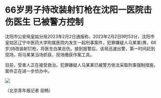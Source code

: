 # 66岁男子持改装射钉枪在沈阳一医院击伤医生 已被警方控制

沈阳市公安局皇姑分局2023年2月2日通报称，2023年2月2日9时53分，沈阳市皇姑区辽宁中医药大学附属医院内发生一起刑事案件，犯罪嫌疑人马某某(男，66岁)持改装射钉枪，将医生白某击伤。接到报警后，该局迅速出警，第一时间赶到现场，将马某某当场抓获，现场缴获作案工具。

目前，受害人正在接受救治。犯罪嫌疑人马某某已被警方依法采取刑事强制措施，案件正在进一步侦办中。

![](https://inews.gtimg.com/newsapp_bt/0/15640526687/1000)

（北京青年报记者 屈畅）

